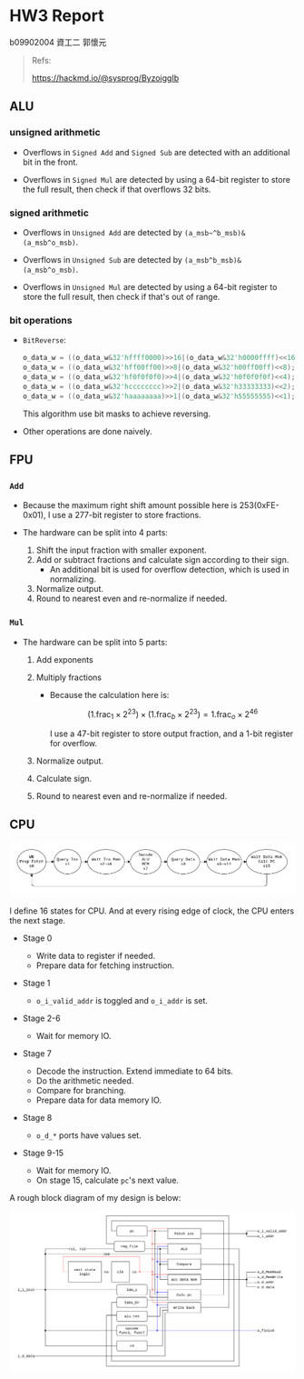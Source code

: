 # HW3 Report

b09902004 資工二 郭懷元

> Refs:
> 
> https://hackmd.io/@sysprog/ByzoiggIb

## ALU

### unsigned arithmetic

- Overflows in `Signed Add` and `Signed Sub` are detected with an additional bit in the front.

- Overflows in `Signed Mul` are detected by using a 64-bit register to store the full result, then check if that overflows 32 bits.

### signed arithmetic

- Overflows in `Unsigned Add` are detected by `(a_msb~^b_msb)&(a_msb^o_msb)`.

- Overflows in `Unsigned Sub` are detected by `(a_msb^b_msb)&(a_msb^o_msb)`.

- Overflows in `Unsigned Mul` are detected by using a 64-bit register to store the full result, then check if that's out of range.

### bit operations

- `BitReverse`:
  
  ```verilog
  o_data_w = ((o_data_w&32'hffff0000)>>16|(o_data_w&32'h0000ffff)<<16);
  o_data_w = ((o_data_w&32'hff00ff00)>>8|(o_data_w&32'h00ff00ff)<<8);
  o_data_w = ((o_data_w&32'hf0f0f0f0)>>4|(o_data_w&32'h0f0f0f0f)<<4);
  o_data_w = ((o_data_w&32'hcccccccc)>>2|(o_data_w&32'h33333333)<<2);
  o_data_w = ((o_data_w&32'haaaaaaaa)>>1|(o_data_w&32'h55555555)<<1);
  ```
  
   This algorithm use bit masks to achieve reversing.

- Other operations are done naively.

## FPU

### `Add`

- Because the maximum right shift amount possible here is 253(0xFE-0x01), I use a 277-bit register to store fractions.

- The hardware can be split into 4 parts:
  
  1. Shift the input fraction with smaller exponent.
  2. Add or subtract fractions and calculate sign according to their sign.
     - An additional bit is used for overflow detection, which is used in normalizing.
  3. Normalize output.
  4. Round to nearest even and re-normalize if needed.

### `Mul`

- The hardware can be split into 5 parts:
  
  1. Add exponents
  
  2. Multiply fractions
     
     - Because the calculation here is:
       
       $$
       (1.\text{frac}_1\times2^{23})\times(1.\text{frac}_{b}\times2^{23})
= 1.\text{frac}_{o} \times 2^{46}
       $$
       
       I use a 47-bit register to store output fraction, and a 1-bit register for overflow.
  
  3. Normalize output.
  
  4. Calculate sign.
  
  5. Round to nearest even and re-normalize if needed.

## CPU

![CPU-FSM](CPU-FSM.png)

I define 16 states for CPU. And at every rising edge of clock, the CPU enters the next stage.

- Stage 0
  
  - Write data to register if needed.
  - Prepare data for fetching instruction.

- Stage 1
  
  - `o_i_valid_addr` is toggled and `o_i_addr` is set.

- Stage 2-6
  
  - Wait for memory IO.

- Stage 7
  
  - Decode the instruction. Extend immediate to 64 bits.
  - Do the arithmetic needed.
  - Compare for branching.
  - Prepare data for data memory IO.

- Stage 8
  
  - `o_d_*` ports have values set.

- Stage 9-15
  
  - Wait for memory IO.
  - On stage 15, calculate `pc`'s next value.

A rough block diagram of my design is below:

<img src="CPU-block.png" title="" alt="" width="738">
